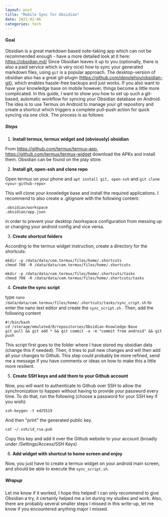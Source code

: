 ```yaml
---
layout: post
title: "Mobile Sync for Obsidian"
date: 2022-02-06
categories: tech
---
```


#### Goal

Obsidian is a great markdown based note-taking app which can not be recommended enough - have a more detailed look at it here: https://obsidian.md/
Since Obsidian leaves it up to you (optionally, there is also a paid service which is very nice) how to sync your generated markdown files, using `git` is a popular approach. The desktop-version of obsidian also has a great git-plugin (https://github.com/denolehov/obsidian-git), which enables hassle-free backups and just works.
If you also want to have your knowledge base on mobile however, things become a little more complicated.
In this guide, I want to show you how to set up such a git-based, automatic workflow for syncing your Obsidian database on Android.
The idea is to use Termux on Android to manage your git repository and create a shortcut which triggers a complete pull-push action for quick syncing via one click.
The process is as follows:

##### Steps

1. **Install termux, termux widget and (obviously) obsidian**

From https://github.com/termux/termux-app, https://github.com/termux/termux-widget download the APKs and install them. Obsidian can be found on the play store.

2. **Install git, open-ssh and clone repo**

Open termux on your phone and
`apt install git, open-ssh`
and
`git clone <your-github-repo>`

This will clone your knowledge base and install the required applications.
I recommend to also create a .gitignore with the following content:
```
.obsidian/workspace
.obsidian/app.json
```
in order to prevent your desktop /workspace configuration from messing up or changing your android config and vice versa.

3. **Create shortcut folders**

According to the termux widget instruction, create a directory for the shortcuts:
```
mkdir -p /data/data/com.termux/files/home/.shortcuts
chmod 700 -R /data/data/com.termux/files/home/.shortcuts

mkdir -p /data/data/com.termux/files/home/.shortcuts/tasks
chmod 700 -R /data/data/com.termux/files/home/.shortcuts/tasks
```
4. **Create the sync script**

type  `nano /data/data/com.termux/files/home/.shortcuts/tasks/sync_cript.sh`  to enter the nano text editor and create the `sync_script.sh` . 
Then, add the following content
```
#!/bin/bash  
cd /storage/emulated/0/repositories/Obsidian-Knowledge-Base  
git pull && git add * && git commit -a -m "commit from android" && git push
```
This script first goes to the folder where I have stored my obsidian data (change this if needed).
Then, it tries to pull new changes and will then add all your changes to Github. This step could probably be more refined, send me a message if you have comments or ideas on how to make this a little more resilient.

5. **Create SSH keys and add them to your Github account**

Now, you will want to authenticate to Github over SSH to allow the synchronization to happen without having to provide your password every time.
To do that, run the following (choose a password for your SSH key if you wish):
```
ssh-keygen -t ed25519
```
And then "print" the generated public key.
```
cat ~/.ssh/id_rsa.pub
```
Copy this key and add it over the Github website to your account (broadly under /Settings/Access/SSH Keys)

6. **Add widget with shortcut to home screen and enjoy**

Now, you just have to create a termux widget on your android main screen, and should be able to execute the `sync_script.sh`.

##### Wrapup
Let me know if it worked, I hope this helped! I can only recommend to give Obsidian a try, it certainly helped me a lot during my studies and work.
Also, there are probably several smaller steps I missed in this write-up, let me know if you encountered anything major I missed.

